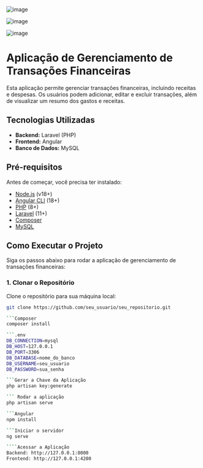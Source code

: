 ![image](https://github.com/user-attachments/assets/0dfb67cb-7a13-49a2-9e5e-5a816f223d49)

![image](https://github.com/user-attachments/assets/426a0f5c-9455-42a2-9f59-8dc643643a75)

![image](https://github.com/user-attachments/assets/2b6129eb-0790-420b-84a7-ac42af5e95cc)

# Aplicação de Gerenciamento de Transações Financeiras

Esta aplicação permite gerenciar transações financeiras, incluindo receitas e despesas. Os usuários podem adicionar, editar e excluir transações, além de visualizar um resumo dos gastos e receitas.

## Tecnologias Utilizadas

- **Backend:** Laravel (PHP)
- **Frontend:** Angular
- **Banco de Dados:** MySQL

## Pré-requisitos

Antes de começar, você precisa ter instalado:

- [Node.js](https://nodejs.org/en/) (v18+)
- [Angular CLI](https://angular.io/cli) (18+)
- [PHP](https://www.php.net/downloads) (8+)
- [Laravel](https://laravel.com/docs/11.x/installation) (11+)
- [Composer](https://getcomposer.org/)
- [MySQL](https://www.mysql.com/)

## Como Executar o Projeto

Siga os passos abaixo para rodar a aplicação de gerenciamento de transações financeiras:

### 1. Clonar o Repositório

Clone o repositório para sua máquina local:

```bash
git clone https://github.com/seu_usuario/seu_repositorio.git

```Composer
composer install

```.env
DB_CONNECTION=mysql
DB_HOST=127.0.0.1
DB_PORT=3306
DB_DATABASE=nome_do_banco
DB_USERNAME=seu_usuario
DB_PASSWORD=sua_senha

```Gerar a Chave da Aplicação
php artisan key:generate

``` Rodar a aplicação
php artisan serve

```Angular
npm install

```Iniciar o servidor
ng serve

````Acessar a Aplicação
Backend: http://127.0.0.1:8000
Frontend: http://127.0.0.1:4200

